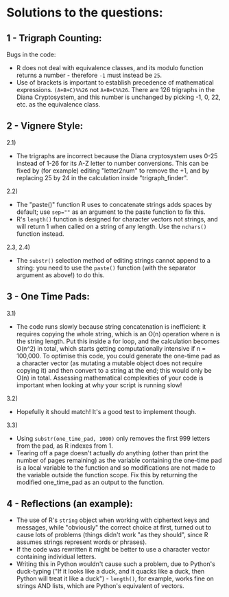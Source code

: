 # Solutions to the questions:

## 1 - Trigraph Counting:

Bugs in the code:
* R does not deal with equivalence classes, and its modulo function returns a number - therefore `-1` must instead be `25`.
* Use of brackets is important to establish precedence of mathematical expressions. `(A+B+C)%%26` not `A+B+C%%26`.
There are 126 trigraphs in the Diana Cryptosystem, and this number is unchanged by picking -1, 0, 22, etc. as the equivalence class.

## 2 - Vignere Style:

2.1)
* The trigraphs are incorrect because the Diana cryptosystem uses 0-25 instead of 1-26 for its A-Z letter to number conversions. This can be fixed by (for example) editing "letter2num" to remove the +1, and by replacing 25 by 24 in the calculation inside "trigraph_finder".

2.2)
* The "paste()" function R uses to concatenate strings adds spaces by default; use `sep=""` as an argument to the paste function to fix this.
* R's `length()` function is designed for character vectors not strings, and will return 1 when called on a string of any length. Use the `nchars()` function instead.

2.3, 2.4)
* The `substr()` selection method of editing strings cannot append to a string: you need to use the `paste()` function (with the separator argument as above!) to do this.

## 3 - One Time Pads:

3.1)
* The code runs slowly because string concatenation is inefficient: it requires copying the whole string, which is an O(n) operation where n is the string length. Put this inside a for loop, and the calculation becomes O(n^2) in total, which starts getting computationally intensive if n = 100,000. To optimise this code, you could generate the one-time pad as a character vector (as mutating a mutable object does not require copying it) and then convert to a string at the end; this would only be O(n) in total. Assessing mathematical complexities of your code is important when looking at why your script is running slow!

3.2)
* Hopefully it should match! It's a good test to implement though.

3.3)
* Using `substr(one_time_pad, 1000)` only removes the first 999 letters from the pad, as R indexes from 1.
* Tearing off a page doesn't actually *do* anything (other than print the number of pages remaining) as the variable containing the one-time pad is a local variable to the function and so modifications are not made to the variable outside the function scope. Fix this by returning the modified one_time_pad as an output to the function.

## 4 - Reflections (an example):
* The use of R's `string` object when working with ciphertext keys and messages, while "obviously" the correct choice at first, turned out to cause lots of problems (things didn't work "as they should", since R assumes strings represent words or phrases).
* If the code was rewritten it might be better to use a character vector containing individual letters.
* Writing this in Python wouldn't cause such a problem, due to Python's duck-typing ("If it looks like a duck, and it quacks like a duck, then Python will treat it like a duck") - `length()`, for example, works fine on strings AND lists, which are Python's equivalent of vectors.
